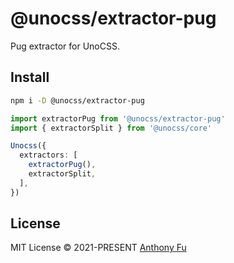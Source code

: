 # @unocss/extractor-pug

Pug extractor for UnoCSS.

## Install

```bash
npm i -D @unocss/extractor-pug
```

```ts
import extractorPug from '@unocss/extractor-pug'
import { extractorSplit } from '@unocss/core'

Unocss({
  extractors: [
    extractorPug(),
    extractorSplit,
  ],
})
```

## License

MIT License &copy; 2021-PRESENT [Anthony Fu](https://github.com/antfu)
